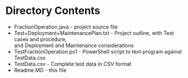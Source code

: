 # Directory Contents

* FractionOperation.java - project source file
* Test+Deployment+MaintenancePlan.txt - Project outline, with Test cases and procedure,  
  and Deployment and Maintenance considerations
* TestFractionOperation.ps1 - PowerShell script to text program against TestData.csv
* TestData.csv - Complete test data in CSV format
* Readme.MD - this file

